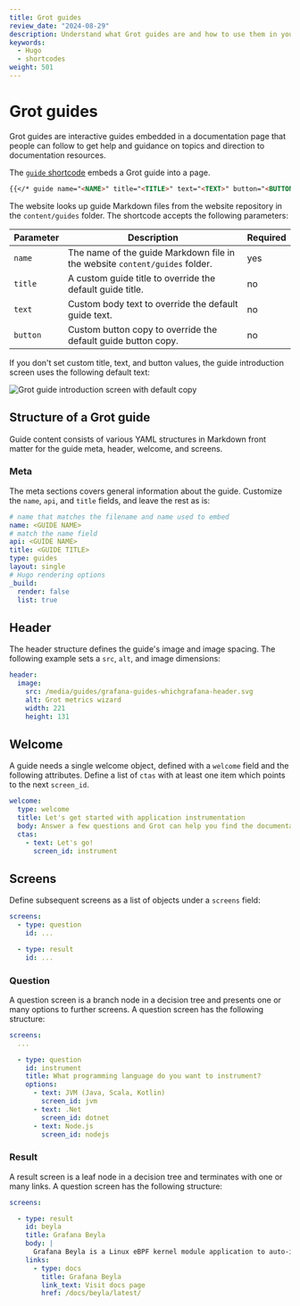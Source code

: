 ```yaml
---
title: Grot guides
review_date: "2024-08-29"
description: Understand what Grot guides are and how to use them in your Markdown.
keywords:
  - Hugo
  - shortcodes
weight: 501
---
```


# Grot guides

Grot guides are interactive guides embedded in a documentation page that people can follow to get help and guidance on topics and direction to documentation resources.

The [`guide` shortcode](/docs/writers-toolkit/write-shortcodes/#guide) embeds a Grot guide into a page.

```markdown
{{</* guide name="<NAME>" title="<TITLE>" text="<TEXT>" button="<BUTTON>" */>}}
```

The website looks up guide Markdown files from the website repository in the `content/guides` folder. The shortcode accepts the following parameters:

| Parameter | Description                                                                 | Required |
| --------- | --------------------------------------------------------------------------- | -------- |
| `name`    | The name of the guide Markdown file in the website `content/guides` folder. | yes      |
| `title`   | A custom guide title to override the default guide title.                   | no       |
| `text`    | Custom body text to override the default guide text.                        | no       |
| `button`  | Custom button copy to override the default guide button copy.               | no       |

If you don't set custom title, text, and button values, the guide introduction screen uses the following default text:

![Grot guide introduction screen with default copy](https://grafana.com/media/docs/writers-toolkit/grot-guide.png)

## Structure of a Grot guide

Guide content consists of various YAML structures in Markdown front matter for the guide meta, header, welcome, and screens.

### Meta

The meta sections covers general information about the guide. Customize the `name`, `api`, and `title` fields, and leave the rest as is:

```yaml
# name that matches the filename and name used to embed
name: <GUIDE NAME>
# match the name field
api: <GUIDE NAME>
title: <GUIDE TITLE>
type: guides
layout: single
# Hugo rendering options
_build:
  render: false
  list: true
```

## Header

The header structure defines the guide's image and image spacing. The following example sets a `src`, `alt`, and image dimensions:

```yaml
header:
  image:
    src: /media/guides/grafana-guides-whichgrafana-header.svg
    alt: Grot metrics wizard
    width: 221
    height: 131
```

## Welcome

A guide needs a single welcome object, defined with a `welcome` field and the following attributes. Define a list of `ctas` with at least one item which points to the next `screen_id`.

```yaml
welcome:
  type: welcome
  title: Let's get started with application instrumentation
  body: Answer a few questions and Grot can help you find the documentation you need to instrument your application.
  ctas:
    - text: Let's go!
      screen_id: instrument
```

## Screens

Define subsequent screens as a list of objects under a `screens` field:

```yaml
screens:
  - type: question
    id: ...

  - type: result
    id: ...
```

### Question

A question screen is a branch node in a decision tree and presents one or many options to further screens. A question screen has the following structure:

```yaml
screens:
  ...

  - type: question
    id: instrument
    title: What programming language do you want to instrument?
    options:
      - text: JVM (Java, Scala, Kotlin)
        screen_id: jvm
      - text: .Net
        screen_id: dotnet
      - text: Node.js
        screen_id: nodejs
```

### Result

A result screen is a leaf node in a decision tree and terminates with one or many links. A question screen has the following structure:

```yaml
screens:

  - type: result
    id: beyla
    title: Grafana Beyla
    body: |
      Grafana Beyla is a Linux eBPF kernel module application to auto-instrument applications without modifying them by monitoring an executable or port.
    links:
      - type: docs
        title: Grafana Beyla
        link_text: Visit docs page
        href: /docs/beyla/latest/
```
